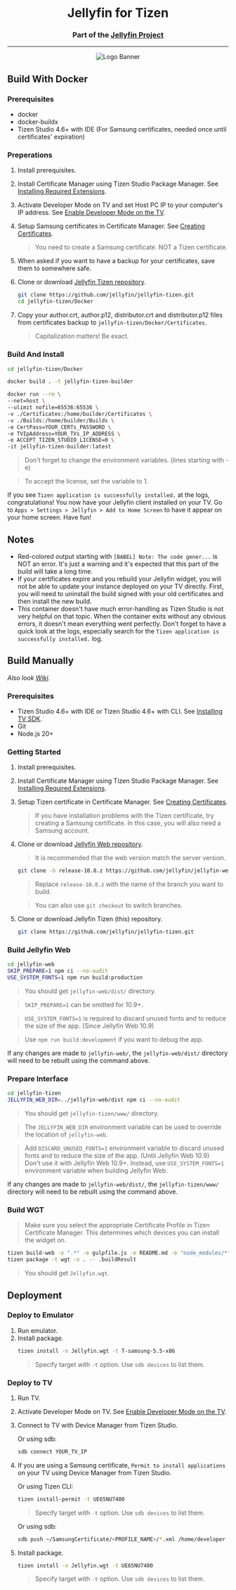 <h1 align="center">Jellyfin for Tizen</h1>
<h3 align="center">Part of the <a href="https://jellyfin.org">Jellyfin Project</a></h3>

---

<p align="center">
<img alt="Logo Banner" src="https://raw.githubusercontent.com/jellyfin/jellyfin-ux/master/branding/SVG/banner-logo-solid.svg?sanitize=true"/>
</p>

## Build With Docker

### Prerequisites

- docker
- docker-buildx
- Tizen Studio 4.6+ with IDE (For Samsung certificates, needed once until certificates' expiration)

### Preperations

1. Install prerequisites.
2. Install Certificate Manager using Tizen Studio Package Manager. See [Installing Required Extensions](https://developer.samsung.com/smarttv/develop/getting-started/setting-up-sdk/installing-tv-sdk.html#Installing-Required-Extensions).
3. Activate Developer Mode on TV and set Host PC IP to your computer's IP address. See [Enable Developer Mode on the TV](https://developer.samsung.com/smarttv/develop/getting-started/using-sdk/tv-device.html#Connecting-the-TV-and-SDK).
4. Setup Samsung certificates in Certificate Manager. See [Creating Certificates](https://developer.samsung.com/smarttv/develop/getting-started/setting-up-sdk/creating-certificates.html).
   > You need to create a Samsung certificate. NOT a Tizen certificate.
5. When asked if you want to have a backup for your certificates, save them to somewhere safe.
6. Clone or download [Jellyfin Tizen repository](https://github.com/jellyfin/jellyfin-tizen).

   ```sh
   git clone https://github.com/jellyfin/jellyfin-tizen.git
   cd jellyfin-tizen/Docker
   ```

7. Copy your author.crt, author.p12, distributor.crt and distributor.p12 files from certificates backup to `jellyfin-tizen/Docker/Certificates`.
   > Capitalization matters! Be exact.

### Build And Install

```sh
cd jellyfin-tizen/Docker

docker build . -t jellyfin-tizen-builder

docker run --rm \
--net=host \
--ulimit nofile=65536:65536 \
-v ./Certificates:/home/builder/Certificates \
-v ./Builds:/home/builder/Builds \
-e CertPass=YOUR_CERTs_PASSWORD \
-e TVIpAddress=YOUR_TVs_IP_ADDRESS \
-e ACCEPT_TIZEN_STUDIO_LICENSE=0 \
-it jellyfin-tizen-builder:latest

```

> Don't forget to change the environment variables. (lines starting with -e)

> To accept the license, set the variable to 1.

If you see `Tizen application is successfully installed.` at the logs, congratulations! You now have your Jellyfin client installed on your TV. Go to `Apps > Settings > Jellyfin > Add to Home Screen` to have it appear on your home screen. Have fun!

## Notes

- Red-colored output starting with `[BABEL] Note: The code gener...` is NOT an error. It's just a warning and it's expected that this part of the build will take a long time.
- If your certificates expire and you rebuild your Jellyfin widget, you will not be able to update your instance deployed on your TV directly. First, you will need to uninstall the build signed with your old certificates and then install the new build.
- This container doesn't have much error-handling as Tizen Studio is not very helpful on that topic. When the container exits without any obvious errors, it doesn't mean everything went perfectly. Don't forget to have a quick look at the logs, especially search for the `Tizen application is successfully installed.` log.

## Build Manually

_Also look [Wiki](https://github.com/jellyfin/jellyfin-tizen/wiki)._

### Prerequisites

- Tizen Studio 4.6+ with IDE or Tizen Studio 4.6+ with CLI. See [Installing TV SDK](https://developer.samsung.com/smarttv/develop/getting-started/setting-up-sdk/installing-tv-sdk.html).
- Git
- Node.js 20+

### Getting Started

1. Install prerequisites.
2. Install Certificate Manager using Tizen Studio Package Manager. See [Installing Required Extensions](https://developer.samsung.com/smarttv/develop/getting-started/setting-up-sdk/installing-tv-sdk.html#Installing-Required-Extensions).
3. Setup Tizen certificate in Certificate Manager. See [Creating Certificates](https://developer.samsung.com/smarttv/develop/getting-started/setting-up-sdk/creating-certificates.html).
   > If you have installation problems with the Tizen certificate, try creating a Samsung certificate. In this case, you will also need a Samsung account.
4. Clone or download [Jellyfin Web repository](https://github.com/jellyfin/jellyfin-web).

   > It is recommended that the web version match the server version.

   ```sh
   git clone -b release-10.8.z https://github.com/jellyfin/jellyfin-web.git
   ```

   > Replace `release-10.8.z` with the name of the branch you want to build.

   > You can also use `git checkout` to switch branches.

5. Clone or download Jellyfin Tizen (this) repository.
   ```sh
   git clone https://github.com/jellyfin/jellyfin-tizen.git
   ```

### Build Jellyfin Web

```sh
cd jellyfin-web
SKIP_PREPARE=1 npm ci --no-audit
USE_SYSTEM_FONTS=1 npm run build:production
```

> You should get `jellyfin-web/dist/` directory.

> `SKIP_PREPARE=1` can be omitted for 10.9+.

> `USE_SYSTEM_FONTS=1` is required to discard unused fonts and to reduce the size of the app. (Since Jellyfin Web 10.9)

> Use `npm run build:development` if you want to debug the app.

If any changes are made to `jellyfin-web/`, the `jellyfin-web/dist/` directory will need to be rebuilt using the command above.

### Prepare Interface

```sh
cd jellyfin-tizen
JELLYFIN_WEB_DIR=../jellyfin-web/dist npm ci --no-audit
```

> You should get `jellyfin-tizen/www/` directory.

> The `JELLYFIN_WEB_DIR` environment variable can be used to override the location of `jellyfin-web`.

> Add `DISCARD_UNUSED_FONTS=1` environment variable to discard unused fonts and to reduce the size of the app. (Until Jellyfin Web 10.9)  
> Don't use it with Jellyfin Web 10.9+. Instead, use `USE_SYSTEM_FONTS=1` environment variable when building Jellyfin Web.

If any changes are made to `jellyfin-web/dist/`, the `jellyfin-tizen/www/` directory will need to be rebuilt using the command above.

### Build WGT

> Make sure you select the appropriate Certificate Profile in Tizen Certificate Manager. This determines which devices you can install the widget on.

```sh
tizen build-web -e ".*" -e gulpfile.js -e README.md -e "node_modules/*" -e "package*.json" -e "yarn.lock"
tizen package -t wgt -o . -- .buildResult
```

> You should get `Jellyfin.wgt`.

## Deployment

### Deploy to Emulator

1. Run emulator.
2. Install package.
   ```sh
   tizen install -n Jellyfin.wgt -t T-samsung-5.5-x86
   ```
   > Specify target with `-t` option. Use `sdb devices` to list them.

### Deploy to TV

1. Run TV.
2. Activate Developer Mode on TV. See [Enable Developer Mode on the TV](https://developer.samsung.com/smarttv/develop/getting-started/using-sdk/tv-device.html#Connecting-the-TV-and-SDK).
3. Connect to TV with Device Manager from Tizen Studio.

   Or using sdb:

   ```sh
   sdb connect YOUR_TV_IP
   ```

4. If you are using a Samsung certificate, `Permit to install applications` on your TV using Device Manager from Tizen Studio.

   Or using Tizen CLI:

   ```sh
   tizen install-permit -t UE65NU7400
   ```

   > Specify target with `-t` option. Use `sdb devices` to list them.

   Or using sdb:

   ```sh
   sdb push ~/SamsungCertificate/<PROFILE_NAME>/*.xml /home/developer
   ```

5. Install package.
   ```sh
   tizen install -n Jellyfin.wgt -t UE65NU7400
   ```
   > Specify target with `-t` option. Use `sdb devices` to list them.
